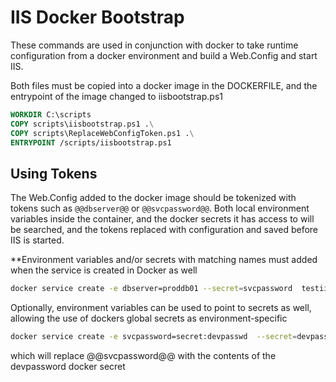 # IIS Docker Bootstrap

These commands are used in conjunction with docker to take runtime configuration from a docker environment and build a Web.Config and start IIS.

Both files must be copied into a docker image in the DOCKERFILE, and the entrypoint of the image changed to iisbootstrap.ps1

``` Dockerfile
WORKDIR C:\scripts
COPY scripts\iisbootstrap.ps1 .\
COPY scripts\ReplaceWebConfigToken.ps1 .\
ENTRYPOINT /scripts/iisbootstrap.ps1
```

## Using Tokens

The Web.Config added to the docker image should be tokenized with tokens such as ```@@dbserver@@``` or ```@@svcpassword@@```. Both local environment variables inside the container, and the docker secrets it has access to will be searched, and the tokens replaced with configuration and saved before IIS is started.

**Environment variables and/or secrets with matching names must added when the service is created in Docker as well

``` bash
docker service create -e dbserver=proddb01 --secret=svcpassword  testiis:latest
```

Optionally, environment variables can be used to point to secrets as well, allowing the use of dockers global secrets as environment-specific

``` bash
docker service create -e svcpassword=secret:devpasswd  --secret=devpassword testiis:latest
```

which will replace @@svcpassword@@ with the contents of the devpassword docker secret
